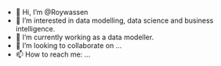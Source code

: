 - 👋 Hi, I’m @Roywassen
- 👀 I’m interested in data modelling, data science and business intelligence.
- 🌱 I’m currently working as a data modeller.
- 💞️ I’m looking to collaborate on ...
- 📫 How to reach me: ...

<!---
Roywassen/Roywassen is a ✨ special ✨ repository because its `README.md` (this file) appears on your GitHub profile.
You can click the Preview link to take a look at your changes.
--->
